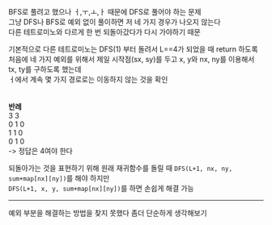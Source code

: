 BFS로 풀려고 했으나 ㅓ,ㅜ,ㅗ,ㅏ 때문에 DFS로 풀어야 하는 문제</br>
그냥 DFS나 BFS로 예외 없이 풀이하면 저 네 가지 경우가 나오지 않는다</br>
다른 테트로미노와 다르게 한 번 되돌아갔다가 다시 가야하기 때문

기본적으로 다른 테트로미노는 DFS(1) 부터 돌려서 L==4가 되었을 때 return 하도록</br>
처음에 네 가지 예외를 위해서 제일 시작점(sx, sy)를 두고 x, y와 nx, ny를 이용해서 tx, ty를 구하도록 했는데</br>
ㅓ에서 계속 몇 가지 경로로는 이동하지 않는 것을 확인
</br></br></br>
**반례**</br>
3 3</br>
0 1 0</br>
1 1 0</br>
0 1 0</br>
-> 정답은 4여야 한다

되돌아가는 것을 표현하기 위해 원래 재귀함수를 돌릴 때 `DFS(L+1, nx, ny, sum+map[nx][ny])`를 해야 하지만</br>
`DFS(L+1, x, y, sum+map[nx][ny])`를 하면 손쉽게 해결 가능


***
예외 부분을 해결하는 방법을 찾지 못했다
좀더 단순하게 생각해보기
